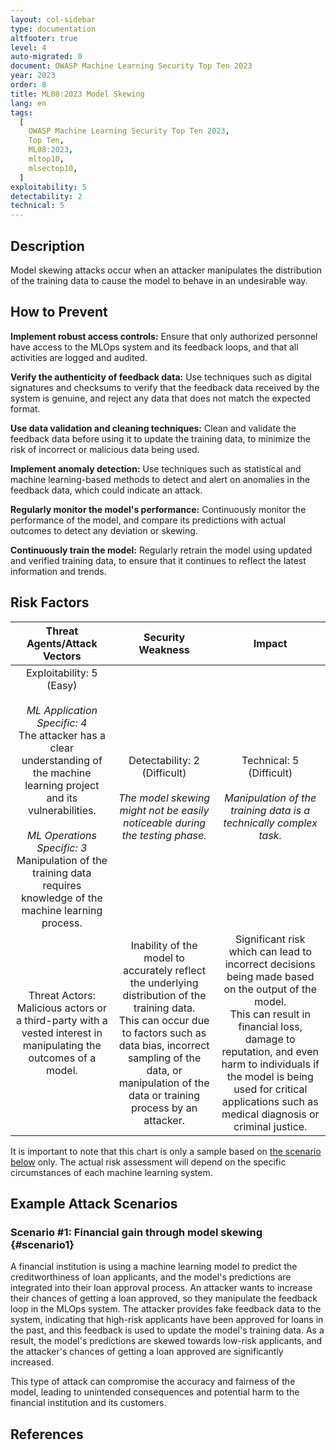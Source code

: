 ```yaml
---
layout: col-sidebar
type: documentation
altfooter: true
level: 4
auto-migrated: 0
document: OWASP Machine Learning Security Top Ten 2023
year: 2023
order: 8
title: ML08:2023 Model Skewing
lang: en
tags:
  [
    OWASP Machine Learning Security Top Ten 2023,
    Top Ten,
    ML08:2023,
    mltop10,
    mlsectop10,
  ]
exploitability: 5
detectability: 2
technical: 5
---
```


## Description

Model skewing attacks occur when an attacker manipulates the distribution of the
training data to cause the model to behave in an undesirable way.

## How to Prevent

**Implement robust access controls:** Ensure that only authorized personnel have
access to the MLOps system and its feedback loops, and that all activities are
logged and audited.

**Verify the authenticity of feedback data:** Use techniques such as digital
signatures and checksums to verify that the feedback data received by the system
is genuine, and reject any data that does not match the expected format.

**Use data validation and cleaning techniques:** Clean and validate the feedback
data before using it to update the training data, to minimize the risk of
incorrect or malicious data being used.

**Implement anomaly detection:** Use techniques such as statistical and machine
learning-based methods to detect and alert on anomalies in the feedback data,
which could indicate an attack.

**Regularly monitor the model's performance:** Continuously monitor the
performance of the model, and compare its predictions with actual outcomes to
detect any deviation or skewing.

**Continuously train the model:** Regularly retrain the model using updated and
verified training data, to ensure that it continues to reflect the latest
information and trends.

## Risk Factors

|                                                                                                                                    Threat Agents/Attack Vectors                                                                                                                                     |                                                                                                                  Security Weakness                                                                                                                   |                                                                                                                                               Impact                                                                                                                                               |
| :-------------------------------------------------------------------------------------------------------------------------------------------------------------------------------------------------------------------------------------------------------------------------------------------------: | :--------------------------------------------------------------------------------------------------------------------------------------------------------------------------------------------------------------------------------------------------: | :------------------------------------------------------------------------------------------------------------------------------------------------------------------------------------------------------------------------------------------------------------------------------------------------: |
| Exploitability: 5 (Easy) <br><br> _ML Application Specific: 4_ <br> The attacker has a clear understanding of the machine learning project and its vulnerabilities. <br><br> _ML Operations Specific: 3_ <br> Manipulation of the training data requires knowledge of the machine learning process. |                                                                  Detectability: 2 (Difficult) <br><br> _The model skewing might not be easily noticeable during the testing phase._                                                                  |                                                                                                Technical: 5 (Difficult) <br><br> _Manipulation of the training data is a technically complex task._                                                                                                |
|                                                                                          Threat Actors: Malicious actors or a third-party with a vested interest in manipulating the outcomes of a model.                                                                                           | Inability of the model to accurately reflect the underlying distribution of the training data. <br> This can occur due to factors such as data bias, incorrect sampling of the data, or manipulation of the data or training process by an attacker. | Significant risk which can lead to incorrect decisions being made based on the output of the model. <br> This can result in financial loss, damage to reputation, and even harm to individuals if the model is being used for critical applications such as medical diagnosis or criminal justice. |

It is important to note that this chart is only a sample based on
[the scenario below](#scenario1) only. The actual risk assessment will depend on
the specific circumstances of each machine learning system.

## Example Attack Scenarios

### Scenario \#1: Financial gain through model skewing {#scenario1}

A financial institution is using a machine learning model to predict the
creditworthiness of loan applicants, and the model's predictions are integrated
into their loan approval process. An attacker wants to increase their chances of
getting a loan approved, so they manipulate the feedback loop in the MLOps
system. The attacker provides fake feedback data to the system, indicating that
high-risk applicants have been approved for loans in the past, and this feedback
is used to update the model's training data. As a result, the model's
predictions are skewed towards low-risk applicants, and the attacker's chances
of getting a loan approved are significantly increased.

This type of attack can compromise the accuracy and fairness of the model,
leading to unintended consequences and potential harm to the financial
institution and its customers.

## References

